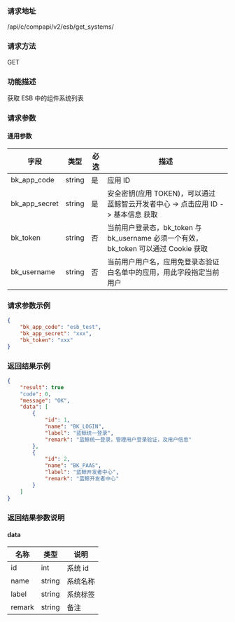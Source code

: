 
### 请求地址

/api/c/compapi/v2/esb/get_systems/



### 请求方法

GET


### 功能描述

获取 ESB 中的组件系统列表

### 请求参数


#### 通用参数

| 字段 | 类型 | 必选 |  描述 |
|-----------|------------|--------|------------|
| bk_app_code  |  string    | 是 | 应用 ID     |
| bk_app_secret|  string    | 是 | 安全密钥(应用 TOKEN)，可以通过 蓝鲸智云开发者中心 -&gt; 点击应用 ID -&gt; 基本信息 获取 |
| bk_token     |  string    | 否 | 当前用户登录态，bk_token 与 bk_username 必须一个有效，bk_token 可以通过 Cookie 获取 |
| bk_username  |  string    | 否 | 当前用户用户名，应用免登录态验证白名单中的应用，用此字段指定当前用户 |

### 请求参数示例

```json
{
    "bk_app_code": "esb_test",
    "bk_app_secret": "xxx",
    "bk_token": "xxx"
}
```

### 返回结果示例

```json
{
    "result": true
    "code": 0,
    "message": "OK",
    "data": [
        {
            "id": 1,
            "name": "BK_LOGIN",
            "label": "蓝鲸统一登录",
            "remark": "蓝鲸统一登录，管理用户登录验证，及用户信息"
        },
        {
            "id": 2,
            "name": "BK_PAAS",
            "label": "蓝鲸开发者中心",
            "remark": "蓝鲸开发者中心"
        }
    ]
}
```

### 返回结果参数说明

#### data

|   名称   |  类型  |           说明             |
| ------------ | ---------- | ------------------------------ |
|  id        |    int       |    系统 id    |
|  name      |    string    |    系统名称   |
|  label     |    string    |    系统标签   |
|  remark    |    string    |    备注   |